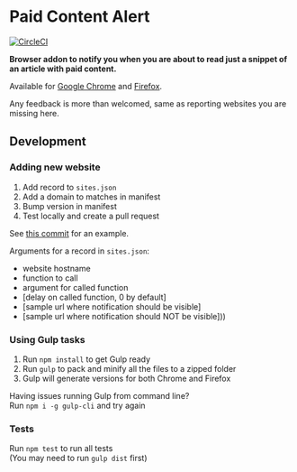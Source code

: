 # Paid Content Alert
[![CircleCI](https://circleci.com/gh/richja/paid-notify.svg?style=svg)](https://circleci.com/gh/richja/paid-notify)

**Browser addon to notify you when you are about to read just a snippet of an article with paid content.**

Available for [Google Chrome](https://chrome.google.com/webstore/detail/paid-content-alert/hnagmphbnaloflgnhkkbniknbpmlackl) and [Firefox](https://addons.mozilla.org/en-US/firefox/addon/paid-content-alert/).

Any feedback is more than welcomed, same as reporting websites you are missing here.

## Development
### Adding new website
1. Add record to `sites.json`
2. Add a domain to matches in manifest
3. Bump version in manifest
4. Test locally and create a pull request

See [this commit](https://github.com/richja/paid-notify/commit/94c5840020e676cad1e8991aeda69ba078f58a17) for an example.

Arguments for a record in `sites.json`:
- website hostname
- function to call
- argument for called function
- [delay on called function, 0 by default]
- [sample url where notification should be visible]
- [sample url where notification should NOT be visible]))

### Using Gulp tasks
1. Run `npm install` to get Gulp ready
2. Run `gulp` to pack and minify all the files to a zipped folder
3. Gulp will generate versions for both Chrome and Firefox

Having issues running Gulp from command line?  
Run `npm i -g gulp-cli` and try again

### Tests
Run `npm test` to run all tests  
(You may need to run `gulp dist` first)
